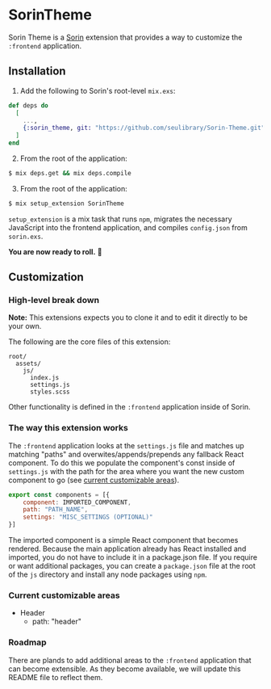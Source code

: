 # SorinTheme

Sorin Theme is a [Sorin](https://github.com/seulibrary/Sorin) extension that provides a way to customize the `:frontend` application.

## Installation

1. Add the following to Sorin's root-level `mix.exs`:

```elixir
def deps do
  [
    ...,
    {:sorin_theme, git: "https://github.com/seulibrary/Sorin-Theme.git"},
  ]
end
```

2. From the root of the application:

```sh
$ mix deps.get && mix deps.compile
```

3. From the root of the application:

```sh
$ mix setup_extension SorinTheme
```

`setup_extension` is a mix task that runs `npm`, migrates the necessary JavaScript into the frontend application, and compiles `config.json` from `sorin.exs`.

**You are now ready to roll.** :red_car:

## Customization

### High-level break down

**Note:** This extensions expects you to clone it and to edit it directly to be your own.

The following are the core files of this extension:

```
root/
  assets/
    js/
      index.js
      settings.js
      styles.scss
```

Other functionality is defined in the `:frontend` application inside of Sorin.

### The way this extension works

The `:frontend` application looks at the `settings.js` file and matches up matching "paths" and overwites/appends/prepends any fallback React component. To do this we populate the component's const inside of `settings.js` with the path for the area where you want the new custom component to go (see [current customizable areas](#current-customizable-areas)).

```js
export const components = [{
    component: IMPORTED_COMPONENT,
    path: "PATH_NAME",
    settings: "MISC_SETTINGS (OPTIONAL)"
}]
```

The imported component is a simple React component that becomes rendered. Because the main application already has React installed and imported, you do not have to include it in a package.json file. If you require or want additional packages, you can create a `package.json` file at the root of the `js` directory and install any node packages using `npm`.

### Current customizable areas

* Header
  * path: "header"

### Roadmap

There are plands to add additional areas to the `:frontend` application that can become extensible. As they become available, we will update this README file to reflect them.
